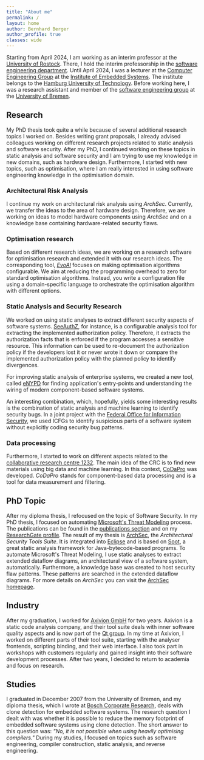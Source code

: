 ```yaml
---
title: "About me"
permalink: /
layout: home
author: Bernhard Berger
author_profile: true
classes: wide
---
```

Starting from April 2024, I am working as an interim professor at the
[University of Rostock](https://www.uni-rostock.de/en/). There, I hold the interim professorship in the
[software engineering department](https://se.informatik.uni-rostock.de/home/).
Until April 2024, I was a lecturer at the [Computer Engineering Group](https://www.tuhh.de/es/ce.html) at
the [Institute of Embedded Systems](https://www.tuhh.de/es/home.html). The institute belongs
to the [Hamburg University of Technology](https://www.tuhh.de). Before working here, I was
a research assistant and member of the [software engineering group](https://www.uni-bremen.de/en/st) at the [University of Bremen](https://www.uni-bremen.de).

## Research
My PhD thesis took quite a while because of several additional research topics I
worked on. Besides writing grant proposals, I already advised colleagues working
on different research projects related to static analysis and software security. After
my PhD, I continued working on these topics in static analysis and software security and
I am trying to use my knowledge in new domains, such as hardware design. Furthermore, I started
with new topics, such as optimisation, where I am really interested in using
software engineering knowledge in the optimisation domain.

### Architectural Risk Analysis
I continue my work on architectural risk analysis using _ArchSec_. Currently, we transfer
the ideas to the area of hardware design. Therefore, we are working on ideas to model
hardware components using *ArchSec* and on a knowledge base containing hardware-related
security flaws. 

### Optimisation research
Based on different research ideas, we are working on a research software for optimisation
research and extended it with our research ideas. The corresponding tool,
[*EvoAl*](https://www.evoal.de) focuses on making optimisation algorithms configurable. We
aim at reducing the programming overhead to zero for standard optimisation algorithms. Instead,
you write a configuration file using a domain-specific language to orchestrate the optimisation
algorithm with different options.


### Static Analysis and Security Research
We worked on using static analyses to extract different security
aspects of software systems. [SeeAuthZ](https://github.com/uni-bremen-agst/SeeAuthZ),
for instance, is a configurable analysis tool for extracting the implemented
authorization policy. Therefore, it extracts the authorization facts that is enforced
if the program accesses a sensitive resource. This information can be used to
re-document the authorization policy if the developers lost it or never wrote it
down or compare the implemented authorization policy with the planned policy to
identify divergences. 

For improving static analysis of enterprise systems, we created a new tool, called
[eNYPD](https://uni-bremen-agst.github.io/eNYPD/) for finding application's entry-points
and understanding the wiring of modern component-based software systems.

An interesting combination, which, hopefully, yields some interesting results is the
combination of static analysis and machine learning to identify security bugs. In a 
joint project with the [Federal Office for Information Security](https://www.bsi.bund.de/EN/Home/home_node.html),
we used ICFGs to identify suspicious parts of a software system without explicitly
coding security bug patterns.

### Data processing
Furthermore, I started to work on different aspects related to the [collaborative
research centre 1232](https://www.uni-bremen.de/en/farbige-zustaende). The main
idea of the CRC is to find new materials using big data and machine learning. In
this context, [CoDaPro](https://codapro.de) was developed. _CoDaPro_ stands for
component-based data processing and is a tool for data measurement and filtering.

## PhD Topic
After my diploma thesis, I refocused on the topic of Software Security. In my PhD
thesis, I focused on automating [Microsoft's Threat Modeling](https://www.microsoft.com/en-us/securityengineering/sdl/threatmodeling)
process. The publications can be found in the [publications section](/pages/publications)
and on my [ResearchGate profile](https://www.researchgate.net/profile/Bernhard-Berger-2).
The result of my thesis is [ArchSec](https://archsec.de), the _Architectural Security
Tools Suite_. It is integrated into [Eclipse](https://www.eclipse.org/) and is based
on [Soot](https://github.com/soot-oss/soot), a great static analysis framework for
Java-bytecode-based programs. To automate Microsoft's Threat Modeling, I use static
analyses to extract extended dataflow diagrams, an architectural view of a software
system, automatically. Furthermore, a knowledge base was created to host security flaw 
patterns. These patterns are searched in the extended dataflow diagrams. For more details
on _ArchSec_ you can visit the [ArchSec homepage](https://archsec.de).

## Industry
After my graduation, I worked for [Axivion GmbH](https://www.axivion.com/en/) for
two years. Axivion is a static code analysis company, and their tool suite deals with
inner software quality aspects and is now part of the [Qt group](https://www.qt.io).
In my time at Axivion, I worked on different parts of their tool suite, starting with
the analyser frontends, scripting binding, and their web interface. I also took part in
workshops with customers regularly and gained insight into their software development 
processes. After two years, I decided to return to academia and focus on research.

## Studies
I graduated in December 2007 from the University of Bremen, and my diploma thesis,  which
I wrote at [Bosch Corporate Research](https://www.bosch.com/research/), deals with clone
detection for embedded software systems. The research question I  dealt with was whether
it is possible to reduce the memory footprint of embedded software systems using clone
detection. The short answer to this question was: _"No, it is not possible when using
heavily optimising compilers."_ During my studies, I focused on topics such as software
engineering, compiler construction, static analysis, and reverse engineering.




